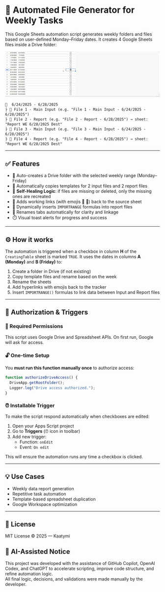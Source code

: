 # 📁 Automated File Generator for Weekly Tasks

This Google Sheets automation script generates weekly folders and files based on user-defined Monday–Friday dates. It creates 4 Google Sheets files inside a Drive folder:

![Demo](demo.gif)

```
📂  6/24/2025 - 6/28/2025
├ 📄 File 1 - Main Input (e.g. "File 1 - Main Input - 6/24/2025 - 6/28/2025")
├ 📄 File 2 - Report (e.g. "File 2 - Report - 6/28/2025") → sheet: "Report WE 6/28/2025 Dest"
├ 📄 File 3 - Main Input (e.g. "File 3 - Main Input - 6/24/2025 - 6/28/2025")
├ 📄 File 4 - Report (e.g. "File 4 - Report - 6/28/2025") → sheet: "Report WE 6/28/2025 Dest"
```
---

## ✅ Features

- 📁 Auto-creates a Drive folder with the selected weekly range (Monday–Friday)
- 📄 Automatically copies templates for 2 input files and 2 report files
- 🧠 **Self-Healing Logic**: if files are missing or deleted, only the missing ones are recreated
- 🔗 Adds working links (with emojis 📄 📂) back to the source sheet
- 🔁 Dynamically inserts `IMPORTRANGE` formulas into report files
- 📝 Renames tabs automatically for clarity and linkage
- ⏱️ Visual toast alerts for progress and success

---

## ⚙️ How it works

The automation is triggered when a checkbox in column **H** of the `CreatingTable` sheet is marked `TRUE`. It uses the dates in columns **A (Monday)** and **B (Friday)** to:

1. Create a folder in Drive (if not existing)
2. Copy template files and rename based on the week
3. Rename the sheets
4. Add hyperlinks with emojis back to the tracker
5. Insert `IMPORTRANGE()` formulas to link data between Input and Report files

---

## 🔐 Authorization & Triggers

### 📎 Required Permissions
This script uses Google Drive and Spreadsheet APIs. On first run, Google will ask for access.

### 🔓 One-time Setup
You **must run this function manually once** to authorize access:
```js
function authorizeDriveAccess() {
  DriveApp.getRootFolder();
  Logger.log("Drive access authorized.");
}
```

### ⏰ Installable Trigger
To make the script respond automatically when checkboxes are edited:
1. Open your Apps Script project
2. Go to **Triggers** (⏰ icon in toolbar)
3. Add new trigger:
   - Function: `onEdit`
   - Event: `On edit`

This will ensure the automation runs any time a checkbox is clicked.

---

## 💡 Use Cases

- Weekly data report generation
- Repetitive task automation
- Template-based spreadsheet duplication
- Google Workspace optimization

---

## 📄 License
MIT License © 2025 — Kaatymi

## 🤖 AI-Assisted Notice
This project was developed with the assistance of GitHub Copilot, OpenAI Codex, and ChatGPT to accelerate scripting, improve code structure, and refine automation logic.  
All final logic, decisions, and validations were made manually by the developer.
